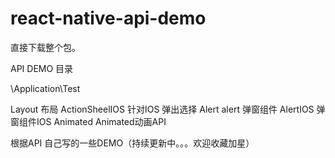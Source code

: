 # react-native-api-demo

直接下载整个包。



API DEMO 目录

\Application\Test

Layout                        布局
ActionSheelIOS                针对IOS 弹出选择
Alert alert                   弹窗组件
AlertIOS                      弹窗组件IOS
Animated                      Animated动画API



根据API 自己写的一些DEMO（持续更新中。。。欢迎收藏加星）
